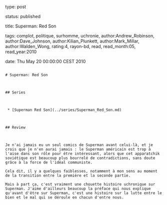 type: post
status: published
title: Superman: Red Son
tags:  complot,  politique,  surhomme,  uchronie, author:Andrew_Robinson, author:Dave_Johnson, author:Kilian_Plunkett, author:Mark_Millar, author:Walden_Wong, rating:4, rayon-bd, read, read_month:05, read_year:2010
date: Thu May 20 00:00:00 CEST 2010
~~~~~~
# Superman: Red Son

## Series

 * [Superman Red Son](../series/Superman_Red_Son.md)

## Review

Je n'ai jamais eu un seul comics de Superman avant celui-là, et je crois que je n'en aurai jamais : le Superman américain est trop à l'aise dans son rôle pour être intéressant, alors que cet apparatchik soviétique est beaucoup plus bourrelé de contradictions, sans doute grâce à la force de l'idéal communiste.  
Cela dit, il y a quelques faiblesses, notamment à mon sens au moment de la transition entre la première et la seconde partie.  
Mais à part ça, c'est vraiment une chouette histoire uchronique sur Superman. J'aime d'ailleurs beaucoup la préface qui nous explique qu'avant d'être sur Superman, c'est une histoire sur la lutte entre le bien et le mal qui se déroule en chacun d'entre nous.